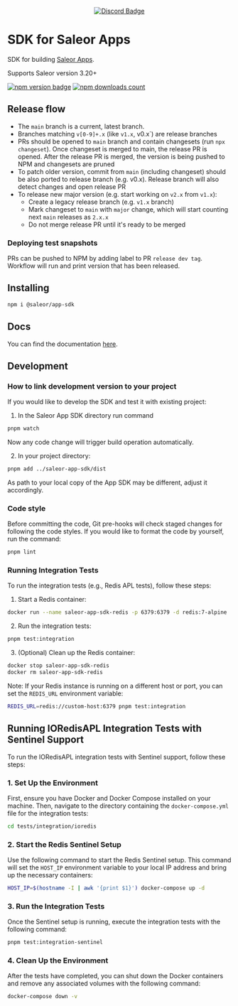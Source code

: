 <div align="center">
  
[![Discord Badge](https://dcbadge.vercel.app/api/server/unUfh24R6d)](https://discord.gg/unUfh24R6d)

</div>

# SDK for Saleor Apps

SDK for building [Saleor Apps](https://github.com/saleor/apps).

Supports Saleor version 3.20+

<div>

[![npm version badge](https://img.shields.io/npm/v/@saleor/app-sdk)](https://www.npmjs.com/package/@saleor/app-sdk)
[![npm downloads count](https://img.shields.io/npm/dt/@saleor/app-sdk)](https://www.npmjs.com/package/@saleor/app-sdk)

</div>

## Release flow

- The `main` branch is a current, latest branch.
- Branches matching `v[0-9]+.x` (like `v1.x`, v0.x`) are release branches
- PRs should be opened to `main` branch and contain changesets (run `npx changeset`). Once changeset is merged to main, the release PR is opened. After the release PR is merged, the version is being pushed to NPM and changesets are pruned
- To patch older version, commit from `main` (including changeset) should be also ported to release branch (e.g. v0.x). Release branch will also detect changes and open release PR
- To release new major version (e.g. start working on `v2.x` from `v1.x`):
  - Create a legacy release branch (e.g. `v1.x` branch)
  - Mark changeset to `main` with `major` change, which will start counting next `main` releases as `2.x.x`
  - Do not merge release PR until it's ready to be merged

### Deploying test snapshots

PRs can be pushed to NPM by adding label to PR `release dev tag`. Workflow will run and print version that has been released.

## Installing

```bash
npm i @saleor/app-sdk
```

## Docs

You can find the documentation [here](https://docs.saleor.io/docs/3.x/developer/extending/apps/developing-apps/app-sdk/overview).

## Development

### How to link development version to your project

If you would like to develop the SDK and test it with existing project:

1. In the Saleor App SDK directory run command

```bash
pnpm watch
```

Now any code change will trigger build operation automatically.

2. In your project directory:

```bash
pnpm add ../saleor-app-sdk/dist
```

As path to your local copy of the App SDK may be different, adjust it accordingly.

### Code style

Before committing the code, Git pre-hooks will check staged changes for
following the code styles. If you would like to format the code by yourself, run
the command:

```bash
pnpm lint
```

### Running Integration Tests

To run the integration tests (e.g., Redis APL tests), follow these steps:

1. Start a Redis container:

```bash
docker run --name saleor-app-sdk-redis -p 6379:6379 -d redis:7-alpine
```

2. Run the integration tests:

```bash
pnpm test:integration
```

3. (Optional) Clean up the Redis container:

```bash
docker stop saleor-app-sdk-redis
docker rm saleor-app-sdk-redis
```

Note: If your Redis instance is running on a different host or port, you can set the `REDIS_URL` environment variable:

```bash
REDIS_URL=redis://custom-host:6379 pnpm test:integration
```

## Running IORedisAPL Integration Tests with Sentinel Support

To run the IORedisAPL integration tests with Sentinel support, follow these steps:

### 1. Set Up the Environment

First, ensure you have Docker and Docker Compose installed on your machine. Then, navigate to the directory containing the `docker-compose.yml` file for the integration tests:

```bash
cd tests/integration/ioredis
```

### 2. Start the Redis Sentinel Setup

Use the following command to start the Redis Sentinel setup. This command will set the `HOST_IP` environment variable to your local IP address and bring up the necessary containers:

```bash
HOST_IP=$(hostname -I | awk '{print $1}') docker-compose up -d
```

### 3. Run the Integration Tests

Once the Sentinel setup is running, execute the integration tests with the following command:

```bash
pnpm test:integration-sentinel
```

### 4. Clean Up the Environment

After the tests have completed, you can shut down the Docker containers and remove any associated volumes with the following command:

```bash
docker-compose down -v
```
